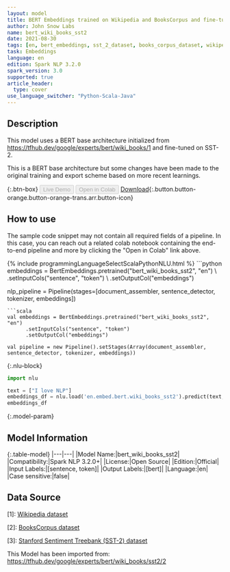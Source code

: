 ```yaml
---
layout: model
title: BERT Embeddings trained on Wikipedia and BooksCorpus and fine-tuned on SST-2
author: John Snow Labs
name: bert_wiki_books_sst2
date: 2021-08-30
tags: [en, bert_embeddings, sst_2_dataset, books_corpus_dataset, wikipedia_dataset, open_source]
task: Embeddings
language: en
edition: Spark NLP 3.2.0
spark_version: 3.0
supported: true
article_header:
  type: cover
use_language_switcher: "Python-Scala-Java"
---
```


## Description

This model uses a BERT base architecture initialized from https://tfhub.dev/google/experts/bert/wiki_books/1 and fine-tuned on SST-2.

This is a BERT base architecture but some changes have been made to the original training and export scheme based on more recent learnings.

{:.btn-box}
<button class="button button-orange" disabled>Live Demo</button>
<button class="button button-orange" disabled>Open in Colab</button>
[Download](https://s3.amazonaws.com/auxdata.johnsnowlabs.com/public/models/bert_wiki_books_sst2_en_3.2.0_3.0_1630322384133.zip){:.button.button-orange.button-orange-trans.arr.button-icon}

## How to use

The sample code snippet may not contain all required fields of a pipeline. In this case, you can reach out a related colab notebook containing the end-to-end pipeline and more by clicking the "Open in Colab" link above.




<div class="tabs-box" markdown="1">
{% include programmingLanguageSelectScalaPythonNLU.html %}
```python
embeddings = BertEmbeddings.pretrained("bert_wiki_books_sst2", "en") \
      .setInputCols("sentence", "token") \
      .setOutputCol("embeddings")

nlp_pipeline = Pipeline(stages=[document_assembler, sentence_detector, tokenizer, embeddings])
```
```scala
val embeddings = BertEmbeddings.pretrained("bert_wiki_books_sst2", "en")
      .setInputCols("sentence", "token")
      .setOutputCol("embeddings")

val pipeline = new Pipeline().setStages(Array(document_assembler, sentence_detector, tokenizer, embeddings))
```

{:.nlu-block}
```python
import nlu

text = ["I love NLP"]
embeddings_df = nlu.load('en.embed.bert.wiki_books_sst2').predict(text, output_level='token')
embeddings_df
```
</div>

{:.model-param}
## Model Information

{:.table-model}
|---|---|
|Model Name:|bert_wiki_books_sst2|
|Compatibility:|Spark NLP 3.2.0+|
|License:|Open Source|
|Edition:|Official|
|Input Labels:|[sentence, token]|
|Output Labels:|[bert]|
|Language:|en|
|Case sensitive:|false|

## Data Source

[1]: [Wikipedia dataset](https://dumps.wikimedia.org/)

[2]: [BooksCorpus dataset](http://yknzhu.wixsite.com/mbweb)

[3]: [Stanford Sentiment Treebank (SST-2) dataset](https://nlp.stanford.edu/sentiment/index.html)

This Model has been imported from: https://tfhub.dev/google/experts/bert/wiki_books/sst2/2